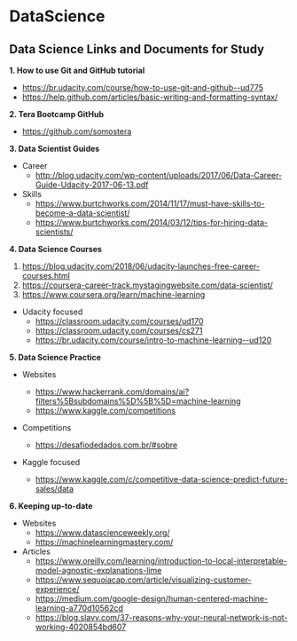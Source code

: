 # DataScience
## Data Science Links and Documents for Study

**1. How to use Git and GitHub tutorial**
- https://br.udacity.com/course/how-to-use-git-and-github--ud775
- https://help.github.com/articles/basic-writing-and-formatting-syntax/

**2. Tera Bootcamp GitHub**
- https://github.com/somostera

**3. Data Scientist Guides**
  - Career
    - http://blog.udacity.com/wp-content/uploads/2017/06/Data-Career-Guide-Udacity-2017-06-13.pdf
  - Skills
    - https://www.burtchworks.com/2014/11/17/must-have-skills-to-become-a-data-scientist/
    - https://www.burtchworks.com/2014/03/12/tips-for-hiring-data-scientists/

**4. Data Science Courses**
1. https://blog.udacity.com/2018/06/udacity-launches-free-career-courses.html
2. https://coursera-career-track.mystagingwebsite.com/data-scientist/
3. https://www.coursera.org/learn/machine-learning

  - Udacity focused
    - https://classroom.udacity.com/courses/ud170
    - https://classroom.udacity.com/courses/cs271
    - https://br.udacity.com/course/intro-to-machine-learning--ud120

**5. Data Science Practice**
  - Websites
    - https://www.hackerrank.com/domains/ai?filters%5Bsubdomains%5D%5B%5D=machine-learning
    - https://www.kaggle.com/competitions
  - Competitions
    - https://desafiodedados.com.br/#sobre

  - Kaggle focused
    - https://www.kaggle.com/c/competitive-data-science-predict-future-sales/data

**6. Keeping up-to-date**
  - Websites
    - https://www.datascienceweekly.org/
    - https://machinelearningmastery.com/
  - Articles
    - https://www.oreilly.com/learning/introduction-to-local-interpretable-model-agnostic-explanations-lime
    - https://www.sequoiacap.com/article/visualizing-customer-experience/
    - https://medium.com/google-design/human-centered-machine-learning-a770d10562cd
    - https://blog.slavv.com/37-reasons-why-your-neural-network-is-not-working-4020854bd607
